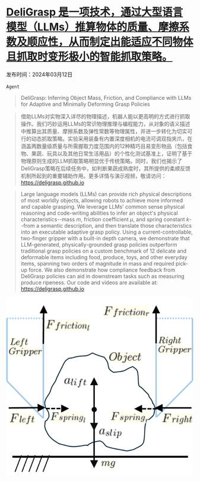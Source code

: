 # [DeliGrasp 是一项技术，通过大型语言模型（LLMs）推算物体的质量、摩擦系数及顺应性，从而制定出能适应不同物体且抓取时变形极小的智能抓取策略。](https://arxiv.org/abs/2403.07832)

发布时间：2024年03月12日

`Agent`

> DeliGrasp: Inferring Object Mass, Friction, and Compliance with LLMs for Adaptive and Minimally Deforming Grasp Policies

> 借助LLMs对实物深入详尽的物理描述，机器人能以更高明的方式进行抓取操作。我们巧妙运用LLMs的常识物理推理与编程能力，从对象的语义描述中推算出其质量、摩擦系数及弹性常数等物理属性，并进一步转化为切实可行的动态抓取策略。实验采用装备有内置深度相机的电流可调双指夹爪，在涵盖两数量级质量与所需握取力度范围内的12种精巧且易变形物品（包括食物、果蔬、玩具以及其他日常生活用品）的个性化测试基准上，证明了基于物理原则生成的LLM抓取策略明显优于传统策略。同时，我们也揭示了DeliGrasp策略在后续任务中，如判断果蔬成熟度时，其所提供的柔顺反馈机制所起到的重要辅助作用。更多详情与演示视频，敬请访问：https://deligrasp.github.io

> Large language models (LLMs) can provide rich physical descriptions of most worldly objects, allowing robots to achieve more informed and capable grasping. We leverage LLMs' common sense physical reasoning and code-writing abilities to infer an object's physical characteristics--mass $m$, friction coefficient $μ$, and spring constant $k$--from a semantic description, and then translate those characteristics into an executable adaptive grasp policy. Using a current-controllable, two-finger gripper with a built-in depth camera, we demonstrate that LLM-generated, physically-grounded grasp policies outperform traditional grasp policies on a custom benchmark of 12 delicate and deformable items including food, produce, toys, and other everyday items, spanning two orders of magnitude in mass and required pick-up force. We also demonstrate how compliance feedback from DeliGrasp policies can aid in downstream tasks such as measuring produce ripeness. Our code and videos are available at: https://deligrasp.github.io

![DeliGrasp 是一项技术，通过大型语言模型（LLMs）推算物体的质量、摩擦系数及顺应性，从而制定出能适应不同物体且抓取时变形极小的智能抓取策略。](../../../paper_images/2403.07832/fbd_v4.png)